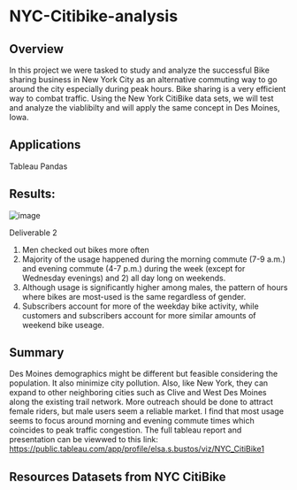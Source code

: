 # NYC-Citibike-analysis
## Overview
In this project we were tasked to study and analyze the successful Bike sharing business in New York City as an alternative commuting way to go around the city especially  during peak hours. Bike sharing is a very efficient way to combat traffic. Using the New York CitiBike data sets, we will test and analyze the viablibilty and will apply the same concept in Des Moines, Iowa. 
## Applications
Tableau Pandas

## Results:
![image](https://user-images.githubusercontent.com/93121665/156952718-f4cdcb80-9e3c-48b2-acf9-a97f361f9d28.png)


Deliverable 2
1.	Men checked out bikes more often
2.	Majority of the usage happened during the morning commute (7-9 a.m.) and evening commute (4-7 p.m.) during the week (except for Wednesday evenings) and 2) all day long on weekends.
3.	Although usage is significantly higher among males, the pattern of hours where bikes are most-used is the same regardless of gender.
4.	Subscribers account for more of the weekday bike activity, while customers and subscribers account for more similar amounts of weekend bike useage.
## Summary
Des Moines demographics might be different but feasible considering the population. It also minimize city pollution.  Also, like New York, they can expand to other neighboring cities such as Clive and West Des Moines along the existing trail network. More outreach should be done to attract female riders, but male users seem a reliable market. I find that most usage seems to focus around morning and evening commute times which coincides to peak traffic congestion. The full tableau report and presentation can be viewwed to this link: https://public.tableau.com/app/profile/elsa.s.bustos/viz/NYC_CitiBike1
## Resources Datasets from NYC CitiBike

